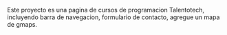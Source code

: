 Este proyecto es una pagina de cursos de programacion Talentotech, incluyendo barra de navegacion, formulario de contacto, agregue un mapa de gmaps.